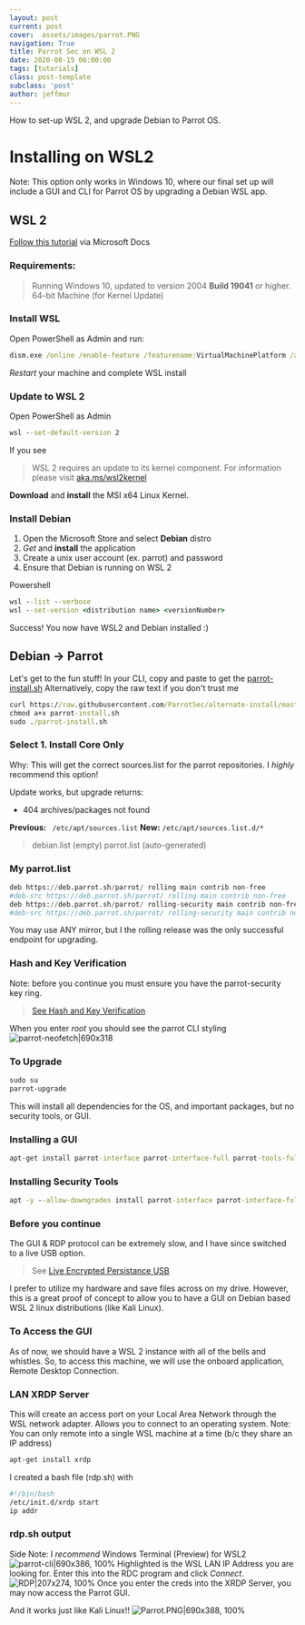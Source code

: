 ```yaml
---
layout: post
current: post
cover:  assets/images/parrot.PNG
navigation: True
title: Parrot Sec on WSL 2
date: 2020-08-15 06:00:00
tags: [tutorials]
class: post-template
subclass: 'post'
author: jeffmur
---
```


How to set-up WSL 2, and upgrade Debian to Parrot OS.

# Installing on WSL2
Note: This option only works in Windows 10, where our final set up will include a GUI and CLI for Parrot OS by upgrading a Debian WSL app.
## WSL 2
[Follow this tutorial](https://docs.microsoft.com/en-us/windows/wsl/install-win10#update-to-wsl-2) via Microsoft Docs
### Requirements:
> Running Windows 10, updated to version 2004
**Build 19041** or higher.
> 64-bit Machine (for Kernel Update)

### Install WSL
Open PowerShell as Admin and run:
``` cmd
dism.exe /online /enable-feature /featurename:VirtualMachinePlatform /all /norestart
```
*Restart* your machine and complete WSL install

### Update to WSL 2
Open PowerShell as Admin
``` cmd
wsl --set-default-version 2
```
If you see 
> WSL 2 requires an update to its kernel component. For information please visit [aka.ms/wsl2kernel](https://aka.ms/wsl2kernel)

**Download** and **install** the MSI x64 Linux Kernel.

### Install Debian
1. Open the Microsoft Store and select **Debian** distro
2. *Get* and **install** the application
3. Create a unix user account (ex. parrot) and password
4. Ensure that Debian is running on WSL 2

Powershell
``` cmd
wsl --list --verbose
wsl --set-version <distribution name> <versionNumber>
```
Success! You now have WSL2 and Debian installed :)
## Debian -> Parrot
Let's get to the fun stuff!
In your CLI, copy and paste to get the [parrot-install.sh](https://raw.githubusercontent.com/ParrotSec/alternate-install/master/parrot-install.sh)
Alternatively, copy the raw text if you don't trust me 
```  cmd
curl https://raw.githubusercontent.com/ParrotSec/alternate-install/master/parrot-install.sh -o parrot-install.sh
chmod a+x parrot-install.sh
sudo ./parrot-install.sh
```
### Select 1. Install Core Only
Why: This will get the correct sources.list for the parrot repositories.
I *highly* recommend this option!

Update works, but upgrade returns:
- 404 archives/packages not found

**Previous:** ``` /etc/apt/sources.list```
**New:** ``` /etc/apt/sources.list.d/* ```
> debian.list (empty)
> parrot.list (auto-generated)

### My parrot.list
``` python
deb https://deb.parrot.sh/parrot/ rolling main contrib non-free
#deb-src https://deb.parrot.sh/parrot/ rolling main contrib non-free
deb https://deb.parrot.sh/parrot/ rolling-security main contrib non-free
#deb-src https://deb.parrot.sh/parrot/ rolling-security main contrib non-free
```
You may use ANY mirror, but I the rolling release was the only successful endpoint for upgrading.

### Hash and Key Verification
Note: before you continue you must ensure you have the parrot-security key ring.
> [See Hash and Key Verification](https://docs.parrotlinux.org/info/verify-keys/)

When you enter *root* you should see the parrot CLI styling
![parrot-neofetch|690x318](https://community.parrotsec.org/uploads/default/original/2X/2/27a2aa28caa328ca348676da4debb0de03ae01bb.png)  

### To Upgrade
``` cmd
sudo su
parrot-upgrade
```
This will install all dependencies for the OS, and important packages, but no security tools, or GUI.
### Installing a GUI
``` cmd
apt-get install parrot-interface parrot-interface-full parrot-tools-full
```
### Installing Security Tools
``` cmd
apt -y --allow-downgrades install parrot-interface parrot-interface-full parrot-tools-full
```

### Before you continue
The GUI & RDP protocol can be extremely slow, and I have since switched to a live USB option.
> See [Live Encrypted Persistance USB](https://www.rzegocki.pl/blog/create-parrot-os-pendrive-with-encrypted-persistence-volume/)

I prefer to utilize my hardware and save files across on my drive.
However, this is a great proof of concept to allow you to have a GUI on Debian based WSL 2 linux distributions (like Kali Linux).

### To Access the GUI
As of now, we should have a WSL 2 instance with all of the bells and whistles.
So, to access this machine, we will use the onboard application, Remote Desktop Connection.

### LAN XRDP Server
This will create an access port on your Local Area Network through the WSL network adapter.
Allows you to connect to an operating system.
Note: You can only remote into a single WSL machine at a time (b/c they share an IP address)
```cmd
apt-get install xrdp
```
I created a bash file (rdp.sh) with
``` bash
#!/bin/bash
/etc/init.d/xrdp start
ip addr
```
### rdp.sh output

Side Note: I *recommend*  Windows Terminal (Preview) for WSL2 
![parrot-cli|690x386, 100%](https://community.parrotsec.org/uploads/default/original/2X/4/47d7fb1165b270d1a1206029b380328e8056d5b7.png)
Highlighted is the WSL LAN IP Address you are looking for.
Enter this into the RDC program and click *Connect*.
![RDP|207x274, 100%](https://community.parrotsec.org/uploads/default/original/2X/b/b2406cd79c13dfe9ff72a5f15b440159112cdde5.png) 
Once you enter the creds into the XRDP Server, you may now access the Parrot GUI.

And it works just like Kali Linux!!
![Parrot.PNG|690x388, 100%](https://community.parrotsec.org/uploads/default/optimized/2X/7/76e93baa2b68f6a5c3a98cf9686a30adf91dcf89_2_690x388.jpeg)